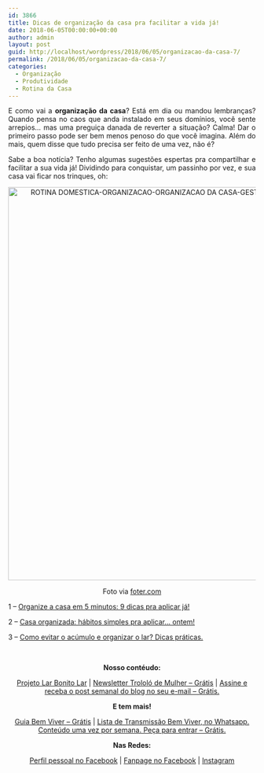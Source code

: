 ```yaml
---
id: 3866
title: Dicas de organização da casa pra facilitar a vida já!
date: 2018-06-05T00:00:00+00:00
author: admin
layout: post
guid: http://localhost/wordpress/2018/06/05/organizacao-da-casa-7/
permalink: /2018/06/05/organizacao-da-casa-7/
categories:
  - Organização
  - Produtividade
  - Rotina da Casa
---
```

<p align="justify">
  E como vai a <strong>organização da casa</strong>? Está em dia ou mandou lembranças? Quando pensa no caos que anda instalado em seus domínios, você sente arrepios… mas uma preguiça danada de reverter a situação? Calma! Dar o primeiro passo pode ser bem menos penoso do que você imagina. Além do mais, quem disse que tudo precisa ser feito de uma vez, não é?
</p>

<p align="justify">
  Sabe a boa notícia? Tenho algumas sugestões espertas pra compartilhar e facilitar a sua vida já! Dividindo para conquistar, um passinho por vez, e sua casa vai ficar nos trinques, oh:
</p>

<p align="center">
  <img class="alignnone size-full wp-image-14638" src="http://www.trololodemulher.com.br/blog/wp-content/uploads/2018/06/ROTINA-DOMESTICA-ORGANIZACAO-ORGANIZACAO-DA-CASA-GESTAO-DO-TEMPO-PRODUTIVIDADE-BLOG.jpg" alt="ROTINA DOMESTICA-ORGANIZACAO-ORGANIZACAO DA CASA-GESTAO DO TEMPO-PRODUTIVIDADE-BLOG" width="800" height="800" />
</p>

<p align="center">
  Foto via <a href="https://foter.com/" target="_blank">foter.com</a>
</p>

1 &#8211; <a href="http://www.trololodemulher.com.br/2016/05/17/organizacao-da-casa/" target="_blank">Organize a casa em 5 minutos: 9 dicas pra aplicar já!</a>

2 &#8211; <a href="http://www.trololodemulher.com.br/2016/03/08/casa-organizada/" target="_blank">Casa organizada: hábitos simples pra aplicar… ontem!</a>

3 &#8211; <a href="http://www.trololodemulher.com.br/2014/10/08/acumulo-e-organizacao/" target="_blank">Como evitar o acúmulo e organizar o lar? Dicas práticas.</a>

&nbsp;

<p align="center">
  <strong>Nosso contéudo:</strong>
</p>

<p align="center">
  <a href="http://www.trololodemulher.com.br/projeto-lar-bonito-lar/" target="_blank">Projeto Lar Bonito Lar</a> | <a href="http://www.trololodemulher.com.br/2018/02/28/newsletter/" target="_blank">Newsletter Trololó de Mulher – Grátis</a> | <a href="https://feedburner.google.com/fb/a/mailverify?uri=blogBichaFemea&loc=en_US" target="_blank">Assine e receba o post semanal do blog no seu e-mail – Grátis.</a>
</p>

<p align="center">
  <strong>E tem mais!</strong>
</p>

<p align="center">
  <a href="http://www.trololodemulher.com.br/2018/03/09/bem-viver/" target="_blank">Guia Bem Viver – Grátis</a> | <a href="https://api.whatsapp.com/send?1=pt_BR&phone=5581995307307" target="_blank">Lista de Transmissão Bem Viver, no Whatsapp. Conteúdo uma vez por semana. Peça para entrar – Grátis.</a>
</p>

<p align="center">
  <strong>Nas Redes:</strong>
</p>

<p align="center">
  <a href="https://www.facebook.com/lidiane.vasconcelos.94" target="_blank">Perfil pessoal no Facebook</a> | <a href="https://www.facebook.com/TrololoMulher/" target="_blank">Fanpage no Facebook</a> | <a href="https://www.instagram.com/trololodemulher/" target="_blank">Instagram</a>
</p>